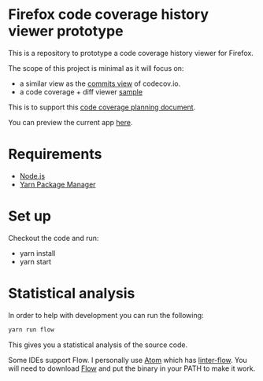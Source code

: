 # Firefox code coverage history viewer prototype
This is a repository to prototype a code coverage history viewer for Firefox.

The scope of this project is minimal as it will focus on:

* a similar view as the [commits view](https://codecov.io/gh/marco-c/gecko-dev/commits) of codecov.io.
* a code coverage + diff viewer [sample](https://firefox-code-coverage.herokuapp.com/#/changeset/12e33b9d6f91)

This is to support this [code coverage planning document](https://docs.google.com/document/d/1dOWi18qrudwaOThNAYoCMS3e9LzhxGUiMLLrQ_WVR9w/edit#heading=h.rj6a3f39527l).

You can preview the current app [here](https://firefox-code-coverage.herokuapp.com/).

# Requirements

* [Node.js](https://nodejs.org)
* [Yarn Package Manager](https://yarnpkg.com/en/docs/install)

# Set up
Checkout the code and run:

* yarn install
* yarn start

# Statistical analysis

In order to help with development you can run the following:

```bash
yarn run flow
```

This gives you a statistical analysis of the source code.

Some IDEs support Flow. I personally use [Atom](https://atom.io/) which has [linter-flow](https://atom.io/packages/linter-flow).
You will need to download [Flow](https://github.com/facebook/flow/releases)
and put the binary in your PATH to make it work.
